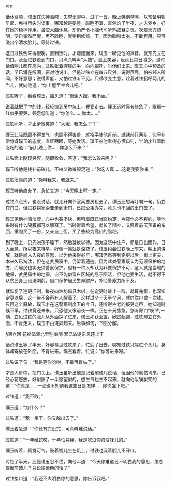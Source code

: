     五五 

   话休絮烦，璞玉在失神落魄，失望无聊中，过了一日，晚上特别早睡，以预备明朝早起，免得再失时误事。哪知越是要睡，越睡不着，直焦灼了半夜，才入梦乡，好在她的精神作用，虽使大脑休息，却仍严令小脑代司听鸡戒旦之责。次晨天方黎明，便自霍然而醒，再不敢睡，就稍稍修饰一下，因为脂粉太劣，不敢再用，只可洗出个清水脸儿，等待过铁。

   这日过铁倒来得很晚，直到饭时，才姗姗而来。璞玉一听见他的声音，就预先立在门口。及至过铁走到门口，只点头叫声“大嫂”。脸上笑容，反而比每日减少。这时恰值两儿都在房内，过铁张着握钱的手，向内招呼，叫他们出来。璞玉心中预备的话，早已涌在喉间，要对他说出。但是过铁立在四五尺外，说得声高，怕被邻人所闻，不好意思；说得声低，又怕过铁听不见。只得改变主意，趁着过铁招呼两儿的当儿，就向他道：“你上屋里坐会儿吧。”

   过铁听了，看看璞玉，摇头道：“谢谢大嫂，我不坐。”

   说着就把手中的钱，轻轻抛到房中炕上，便要走去。璞玉这时真有些急了，眼眶一红似乎要哭，顿足低叫道：“你怎么……你太……”

   过铁闻听，才止步微笑道：“大嫂，我怎么了？”

   璞玉此际既顾不得生气，也顾不得害羞，就招手使他近前。过铁前行两步，似乎非常惊讶璞玉的态度，直怔两眼，等她发话。璞玉被他看得心慌口钝，半晌才红着脸吃吃的道：“前儿晚上你……你怎么不来？”

   过铁面上陡现笑容，随即收敛，答道：“我怎么敢来呢？”

   璞玉听他是找补前碴儿，不由又微微顿足道：“你这人真……这是我要你来。”

   过铁淡淡的道：“你叫我来，我就来。”

   璞玉听他应允了，急忙又道：“今天晚上可一定。”

   过铁点点头，也没说话，就走开向邻室索要房租去了。璞玉还想再叮嘱一句，仍立在门口，但过铁挨家索要走到街门，已把公事办完，竟头也不回的出门去了。

   璞玉见他神情淡漠，心中也甚不快，但料着既已当面约定，今夜他必不爽约，等他来时有什么隔膜都可以解释了。当时得着希望，就长了精神，又照着前天预备的东西，重购买了一份，又亲自上街，买了些较为高价的脂粉。

   到了晚上，仍先哄孩子睡下，然后凝妆以待。因为这院中住户，都是日出而作，日入而息，所以夜来特早，好像一黑就是深夜了。璞玉约会过铁晚上前来，晚上的讲解，就是尚未入夜的意思，以为他来得必早，哪知仍然等到定更以后。街上更夫，本来久已淘汰，但在这贫民窟中，仍留着遗迹。因为此处警察既认为无须保护的地方，而居民也实无须警察保护。但有一种人却认为非要保护不可，这人就是当地的地保，贫民窟中的地保，自不能似富户区域的易于图活，但他也要生活，就不得不从贫民身上设法剥削，借口保护居民生命财产，补助警察力所不及。

   就恢复了巡更旧制，每夜向油坊借只木梆，在定更时敲上一阵，就算完事，也深知定更以后，这一带不会再有人醒着了。这样过个十天半个月，就向住户敛一次钱。只因这个原故，璞玉才在这警察制度下的今日，还听得古老的报更之声。她知道时候不早，过铁竟还未来，只恐他又像前夜一样。正在十分焦急，忽听房门“吱”的一响，立见过铁的脸儿从外面探了进来，璞玉如获至宝，欣然起迎，过铁却立在外面，不肯走入，璞玉不由诧异起来。后事如何，下回分解。

   §第六回 花终坠溷北里别幽明 絮已沾泥东风还上下

   话说璞玉等了半天，好容易见过铁来了，忙迎了出去。哪知过铁只探进个头儿，身体却寄放在外面，不肯进来。璞玉看着，忙说：“你可进来呀。”

   过铁说了句：“我是等你吩咐，不敢再冒失了。”

   才走入房中，把门关上。璞玉虽听出他是记着前碴儿说话，但因他的惠然肯来，已经心花怒放，好似酬了一半愿望似的，想生气也生不起来，就向他似嗔似笑的道：“你真是……一点也不知道我这些日是怎样……你快坐下吧。”

   过铁道：“我不敢。”

   璞玉道：“为什么？”

   过铁道：“我一坐下，你又躲出去了。”

   璞玉着急道：“你还有完没完，可真叫难说话。”

   过铁道：“一年经蛇咬，十年怕井绳，我是吃过你的没味儿的。”

   璞玉听着，真觉可气，鼓着嘴儿坐在炕上，过铁也沉着脸儿不开口。

   对怔了半天，还是璞玉忍不住，向他叫道：“今天你难道还不明白我的意思，怎总提起前碴儿？只说硬橛橛的话？”

   过铁接口道：“我还不大明白你的意思，你告诉我吧。”

